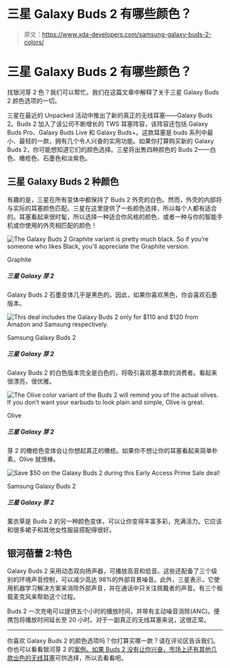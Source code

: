 # 三星 Galaxy Buds 2 有哪些颜色？

> 原文：<https://www.xda-developers.com/samsung-galaxy-buds-2-colors/>

# 三星 Galaxy Buds 2 有哪些颜色？

找银河芽 2 色？我们可以帮忙。我们在这篇文章中解释了关于三星 Galaxy Buds 2 颜色选项的一切。

三星在最近的 Unpacked 活动中推出了新的真正的无线耳塞——Galaxy Buds 2。Buds 2 加入了该公司不断增长的 TWS 耳塞阵容，该阵容还包括 Galaxy Buds Pro、Galaxy Buds Live 和 Galaxy Buds+。这款耳塞是 buds 系列中最小、最轻的一款，拥有几个令人兴奋的实用功能。如果你打算购买新的 Galaxy Buds 2，你可能想知道它们的颜色选择。三星将出售四种颜色的 Buds 2——白色、橄榄色、石墨色和淡紫色。

## 三星 Galaxy Buds 2 种颜色

有趣的是，三星在所有变体中都保持了 Buds 2 外壳的白色。然而，外壳的内部将与实际的耳塞颜色匹配。三星在这里提供了一些颜色选择，所以每个人都有适合的。耳塞看起来很时髦，所以选择一种适合你风格的颜色，或者一种与你的智能手机或你使用的外壳相匹配的颜色！

 <picture>![The Galaxy Buds 2 Graphite variant is pretty much black. So if you’re someone who likes Black, you'll appreciate the Graphite version.](img/87fc503bd3a4762a97acfc71d1a45966.png)</picture> 

Graphite

##### 三星 Galaxy 芽 2

Galaxy Buds 2 石墨变体几乎是黑色的。因此，如果你喜欢黑色，你会喜欢石墨版本。

 <picture>![This deal includes the Galaxy Buds 2 only for $110 and $120 from Amazon and Samsung respectively.](img/3bf8023c37c59d0592066654ad227122.png)</picture> 

Samsung Galaxy Buds 2

##### 三星 Galaxy 芽 2

Galaxy Buds 2 的白色版本完全是白色的，将吸引喜欢基本款的消费者。看起来很漂亮，很优雅。

 <picture>![The Olive color variant of the Buds 2 will remind you of the actual olives. If you don’t want your earbuds to look plain and simple, Olive is great.](img/b3dcba174f15e1d4542ca06eaf1bee6d.png)</picture> 

Olive

##### 三星 Galaxy 芽 2

芽 2 的橄榄色变体会让你想起真正的橄榄。如果你不想让你的耳塞看起来简单朴素，Olive 就很棒。

 <picture>![Save $50 on the Galaxy Buds 2 during this Early Access Prime Sale deal!](img/d89de1d715e9a72add7586c712c587ac.png)</picture> 

Samsung Galaxy Buds 2

##### 三星 Galaxy 芽 2

薰衣草是 Buds 2 的另一种颜色变体，可以让你变得丰富多彩，充满活力。它应该和很多裙子和其他女性服装搭配得很好。

## 银河蓓蕾 2:特色

Galaxy Buds 2 采用动态双向扬声器，可播放高音和低音。这些还配备了三个级别的环境声音控制，可以减少高达 98%的外部背景噪音。此外，三星表示，它使用机器学习解决方案来消除外部声音，并在通话中只关注佩戴者的声音。有三个板载麦克风来帮助这个过程。

Buds 2 一次充电可以提供五个小时的播放时间，并带有主动噪音消除(ANC)。便携包将播放时间延长至 20 小时。对于一副真正的无线耳塞来说，这很正常。

* * *

你喜欢 Galaxy Buds 2 的颜色选项吗？你打算买哪一款？请在评论区告诉我们。你也可以看看银河芽 2 的[案例。如果 Buds 2 没有让你兴奋，市场上还有其他几款](https://www.xda-developers.com/best-samsung-galaxy-buds-2-cases/)[出色的无线耳塞](https://www.xda-developers.com/best-wireless-earbuds/)可供选择，所以去看看吧。